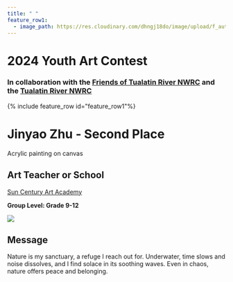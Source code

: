 ```yaml
---
title: " "
feature_row1:
  - image_path: https://res.cloudinary.com/dhngj18do/image/upload/f_auto,q_auto/v1/images/artcontest/ribbon_2
---
```


# 2024 Youth Art Contest

### In collaboration with the [Friends of Tualatin River NWRC](https://fotr.wildapricot.org/) and the [Tualatin River NWRC](https://www.fws.gov/refuge/Tualatin_River/)

{% include feature_row id="feature_row1"%}

# Jinyao Zhu - Second Place  
Acrylic painting on canvas  

## Art Teacher or School  
[Sun Century Art Academy](https://suncenturyartacademy.com/)  

**Group Level: Grade 9-12**  

![](https://res.cloudinary.com/dhngj18do/image/upload/f_auto,q_auto/v1/images/artcontest/2024_grp1_2nd_2_large)

## Message

Nature is my sanctuary, a refuge I reach out for. Underwater, time slows and noise dissolves, and I find solace in its soothing waves. Even in chaos, nature offers peace and belonging.
